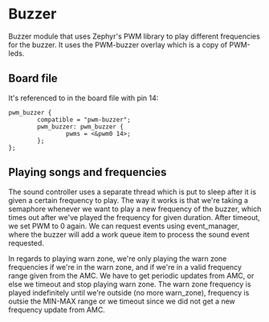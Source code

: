 # Buzzer

Buzzer module that uses Zephyr's PWM library to play different frequencies for the buzzer. It uses the PWM-buzzer overlay which is a copy of PWM-leds.

## Board file

It's referenced to in the board file with pin 14:

```
pwm_buzzer {
        compatible = "pwm-buzzer";
        pwm_buzzer: pwm_buzzer {
                pwms = <&pwm0 14>;
        };
};
```

## Playing songs and frequencies

The sound controller uses a separate thread which is put to sleep after it is given a certain frequency to play. The way it works is that we're taking a semaphore whenever we want to play a new frequency of the buzzer, which times out after we've played the frequency for given duration. After timeout, we set PWM to 0 again. We can request events using event_manager, where the buzzer will add a work queue item to process the sound event requested.

In regards to playing warn zone, we're only playing the warn zone frequencies if we're in the warn zone, and if we're in a valid frequency range given from the AMC. We have to get periodic updates from AMC, or else we timeout and stop playing warn zone. The warn zone frequency is played indefinitely until we're outside (no more warn_zone), frequency is outsie the MIN-MAX range or we timeout since we did not get a new frequency update from AMC.
